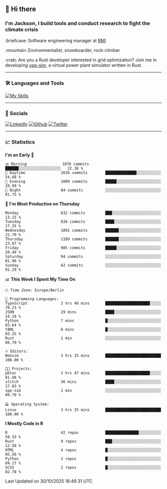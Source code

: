 ## :wave: Hi there
### I'm Jackson, I build tools and conduct research to fight the climate crisis
<p> :briefcase: Software engineering manager at <a href="https://rmi.org/" alt="RMI">RMI</a></p>
<p> :mountain: Environmentalist, snowboarder, rock-climber</p>
<p> :crab: Are you a Rust developer interested in grid optimization? Join me in developing <a href="https://github.com/jdhoffa/vpp-sim" alt="vpp-sim">vpp-sim</a>, a virtual power plant simulator written in Rust.</p>

---

### :hammer_and_wrench: Languages and Tools

[![My Skills](https://skillicons.dev/icons?i=python,rust,docker,ts,react,neovim,azure,postgresql&perline=8&theme=dark)](https://skillicons.dev)

---

### :iphone: Socials

[![LinkedIn](https://skillicons.dev/icons?i=linkedin&theme=dark)](https://www.linkedin.com/in/jackson-hoffart/) 
[![Github](https://skillicons.dev/icons?i=github&theme=dark)](https://github.com/jdhoffa) 
[![Twitter](https://skillicons.dev/icons?i=twitter&theme=dark)](https://twitter.com/jdhoffart) 

---

### :chart_with_upwards_trend: Statistics

 
<!--START_SECTION:waka-->
**I'm an Early 🐤** 

```text
🌞 Morning                1076 commits        ██████░░░░░░░░░░░░░░░░░░░   22.38 % 
🌆 Daytime                2638 commits        ██████████████░░░░░░░░░░░   54.88 % 
🌃 Evening                1009 commits        █████░░░░░░░░░░░░░░░░░░░░   20.99 % 
🌙 Night                  84 commits          ░░░░░░░░░░░░░░░░░░░░░░░░░   01.75 % 
```
📅 **I'm Most Productive on Thursday** 

```text
Monday                   632 commits         ███░░░░░░░░░░░░░░░░░░░░░░   13.15 % 
Tuesday                  834 commits         ████░░░░░░░░░░░░░░░░░░░░░   17.35 % 
Wednesday                1091 commits        ██████░░░░░░░░░░░░░░░░░░░   22.70 % 
Thursday                 1109 commits        ██████░░░░░░░░░░░░░░░░░░░   23.07 % 
Friday                   985 commits         █████░░░░░░░░░░░░░░░░░░░░   20.49 % 
Saturday                 94 commits          ░░░░░░░░░░░░░░░░░░░░░░░░░   01.96 % 
Sunday                   62 commits          ░░░░░░░░░░░░░░░░░░░░░░░░░   01.29 % 
```


📊 **This Week I Spent My Time On** 

```text
🕑︎ Time Zone: Europe/Berlin

💬 Programming Languages: 
TypeScript               2 hrs 40 mins       ████████████████████░░░░░   78.23 % 
JSON                     29 mins             ████░░░░░░░░░░░░░░░░░░░░░   14.18 % 
Python                   7 mins              █░░░░░░░░░░░░░░░░░░░░░░░░   03.64 % 
YAML                     6 mins              █░░░░░░░░░░░░░░░░░░░░░░░░   03.25 % 
Rust                     1 min               ░░░░░░░░░░░░░░░░░░░░░░░░░   00.70 % 

🔥 Editors: 
Neovim                   3 hrs 25 mins       █████████████████████████   100.00 % 

🐱‍💻 Projects: 
pbtar                    2 hrs 47 mins       ████████████████████░░░░░   81.48 % 
stitch                   36 mins             ████░░░░░░░░░░░░░░░░░░░░░   17.83 % 
vpp-sim                  1 min               ░░░░░░░░░░░░░░░░░░░░░░░░░   00.70 % 

💻 Operating System: 
Linux                    3 hrs 25 mins       █████████████████████████   100.00 % 
```

**I Mostly Code in R** 

```text
R                        42 repos            ███████████████░░░░░░░░░░   58.33 % 
Rust                     9 repos             ███░░░░░░░░░░░░░░░░░░░░░░   12.50 % 
HTML                     4 repos             █░░░░░░░░░░░░░░░░░░░░░░░░   05.56 % 
Python                   3 repos             █░░░░░░░░░░░░░░░░░░░░░░░░   04.17 % 
SCSS                     2 repos             █░░░░░░░░░░░░░░░░░░░░░░░░   02.78 % 
```




 Last Updated on 30/10/2025 18:46:31 UTC
<!--END_SECTION:waka-->
